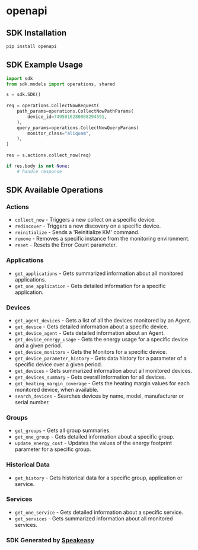 # openapi

<!-- Start SDK Installation -->
## SDK Installation

```bash
pip install openapi
```
<!-- End SDK Installation -->

<!-- Start SDK Example Usage -->
## SDK Example Usage

```python
import sdk
from sdk.models import operations, shared

s = sdk.SDK()
    
req = operations.CollectNowRequest(
    path_params=operations.CollectNowPathParams(
        device_id=7495016280008294591,
    ),
    query_params=operations.CollectNowQueryParams(
        monitor_class="aliquam",
    ),
)
    
res = s.actions.collect_now(req)

if res.body is not None:
    # handle response
```
<!-- End SDK Example Usage -->

<!-- Start SDK Available Operations -->
## SDK Available Operations

### Actions

* `collect_now` - Triggers a new collect on a specific device.
* `rediscover` - Triggers a new discovery on a specific device.
* `reinitialize` - Sends a 'Reinitialize KM' command.
* `remove` - Removes a specific instance from the monitoring environment.
* `reset` - Resets the Error Count parameter.

### Applications

* `get_applications` - Gets summarized information about all monitored applications.
* `get_one_application` - Gets detailed information for a specific application.

### Devices

* `get_agent_devices` - Gets a list of all the devices monitored by an Agent.
* `get_device` - Gets detailed information about a specific device.
* `get_device_agent` - Gets detailed information about an Agent.
* `get_device_energy_usage` - Gets the energy usage for a specific device and a given period.
* `get_device_monitors` - Gets the Monitors for a specific device.
* `get_device_parameter_history` - Gets data history for a parameter of a specific device over a given period.
* `get_devices` - Gets summarized information about all monitored devices.
* `get_devices_summary` - Gets overall information for all devices.
* `get_heating_margin_coverage` - Gets the heating margin values for each monitored device, when available.
* `search_devices` - Searches devices by name, model, manufacturer or serial number.

### Groups

* `get_groups` - Gets all group summaries.
* `get_one_group` - Gets detailed information about a specific group.
* `update_energy_cost` - Updates the values of the energy footprint parameter for a specific group.

### Historical Data

* `get_history` - Gets historical data for a specific group, application or service.

### Services

* `get_one_service` - Gets detailed information about a specific service.
* `get_services` - Gets summarized information about all monitored services.

<!-- End SDK Available Operations -->

### SDK Generated by [Speakeasy](https://docs.speakeasyapi.dev/docs/using-speakeasy/client-sdks)
